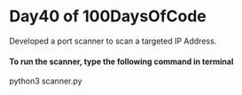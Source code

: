 # Day40 of 100DaysOfCode
Developed a port scanner to scan a targeted IP Address.

#### To run the scanner, type the following command in terminal
python3 scanner.py <ip-address>
